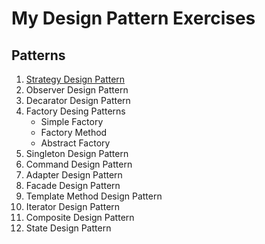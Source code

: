 # My Design Pattern Exercises

## Patterns

1. [Strategy Design Pattern](Strategy/Readme.md)
2. Observer Design Pattern
3. Decarator Design Pattern
4. Factory Desing Patterns
    + Simple Factory
    + Factory Method
    + Abstract Factory
5. Singleton Design Pattern   
6. Command Design Pattern 
7. Adapter Design Pattern
8. Facade Design Pattern
9. Template Method Design Pattern
10. Iterator Design Pattern
11. Composite Design Pattern
12. State Design Pattern
